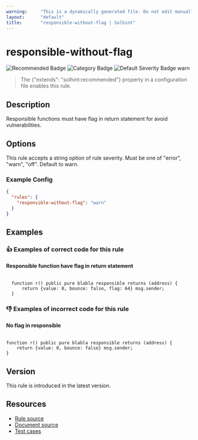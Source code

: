```yaml
---
warning:     "This is a dynamically generated file. Do not edit manually."
layout:      "default"
title:       "responsible-without-flag | Solhint"
---
```


# responsible-without-flag
![Recommended Badge](https://img.shields.io/badge/-Recommended-brightgreen)
![Category Badge](https://img.shields.io/badge/-Security%20Rules-informational)
![Default Severity Badge warn](https://img.shields.io/badge/Default%20Severity-warn-yellow)
> The {"extends": "solhint:recommended"} property in a configuration file enables this rule.


## Description
Responsible functions must have flag in return statement for avoid vulnerabilities.

## Options
This rule accepts a string option of rule severity. Must be one of "error", "warn", "off". Default to warn.

### Example Config
```json
{
  "rules": {
    "responsible-without-flag": "warn"
  }
}
```


## Examples
### 👍 Examples of **correct** code for this rule

#### Responsible function have flag in return statement

```solidity

  function r() public pure blabla responsible returns (address) {
      return {value: 0, bounce: false, flag: 64} msg.sender;
  }
```

### 👎 Examples of **incorrect** code for this rule

#### No flag in responsible

```solidity

function r() public pure blabla responsible returns (address) {
    return {value: 0, bounce: false} msg.sender;
}

```

## Version
This rule is introduced in the latest version.

## Resources
- [Rule source](https://github.com/protofire/solhint/tree/master/lib/rules/security/responsible-without-flag.js)
- [Document source](https://github.com/protofire/solhint/tree/master/docs/rules/security/responsible-without-flag.md)
- [Test cases](https://github.com/protofire/solhint/tree/master/test/rules/security/responsible-without-flag.js)
